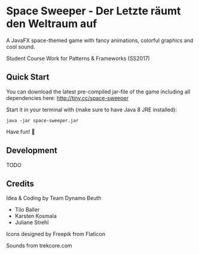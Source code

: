 # Space Sweeper - Der Letzte räumt den Weltraum auf

A JavaFX space-themed game with fancy animations, colorful graphics and cool sound.

Student Course Work for Patterns & Frameworks (SS2017)

## Quick Start ##

You can download the latest pre-compiled jar-file of the game including all dependencies here: http://tiny.cc/space-sweeper

Start it in your terminal with (make sure to have Java 8 JRE installed):

`java -jar space-sweeper.jar`

Have fun! :rocket:

## Development ##

TODO

## Credits ##

Idea & Coding by Team Dynamo Beuth
- Tilo Baller
- Karsten Kosmala
- Juliane Strehl

Icons designed by Freepik from Flaticon

Sounds from trekcore.com
